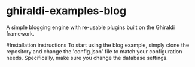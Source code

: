 ghiraldi-examples-blog
======================

A simple blogging engine with re-usable plugins built on the Ghiraldi framework.

#Installation instructions
To start using the blog example, simply clone the repository and change the 'config.json' file to match your configuration needs.
Specifically, make sure you change the database settings.